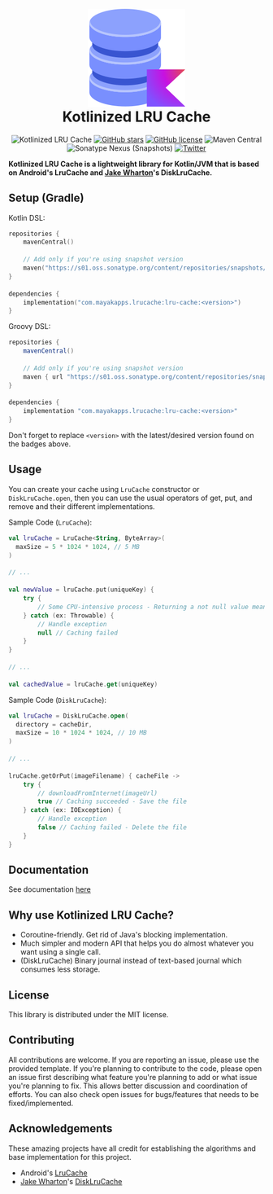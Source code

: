 <br />

<div align="center">
    <img src="res/logo.png" alt="Logo"/>
</div>

<h1 align="center" style="margin-top: 0;">Kotlinized LRU Cache</h1>

<div align="center">

![Kotlinized LRU Cache](https://img.shields.io/badge/Kotlinized-LRU%20Cache-blue?logo=kotlin)
[![GitHub stars](https://img.shields.io/github/stars/MayakaApps/KotlinizedLruCache)](https://github.com/MayakaApps/KotlinizedLruCache/stargazers)
[![GitHub license](https://img.shields.io/github/license/MayakaApps/KotlinizedLruCache)](https://github.com/MayakaApps/KotlinizedLruCache/blob/main/LICENSE)
![Maven Central](https://img.shields.io/maven-central/v/com.mayakapps.lrucache/lru-cache)
![Sonatype Nexus (Snapshots)](https://img.shields.io/nexus/s/com.mayakapps.lrucache/lru-cache?server=https%3A%2F%2Fs01.oss.sonatype.org)
[![Twitter](https://img.shields.io/twitter/url?style=social&url=https%3A%2F%2Fgithub.com%2FMayakaApps%2FKotlinizedLruCache)](https://twitter.com/intent/tweet?text=Kotlinized%20LRU%20Cache%20is%20a%20lightweight%20library%20for%20Kotlin%2FJVM%20that%20is%20based%20on%20Android%27s%20LruCache%20and%20Jake%20Wharton%27s%20DiskLruCache.&url=https%3A%2F%2Fgithub.com%2FMayakaApps%2FKotlinizedLruCache)

</div>

**Kotlinized LRU Cache is a lightweight library for Kotlin/JVM that is based on Android's LruCache and [Jake Wharton](https://github.com/JakeWharton)'s DiskLruCache.**

## Setup (Gradle)

Kotlin DSL:

```kotlin
repositories {
    mavenCentral()

    // Add only if you're using snapshot version
    maven("https://s01.oss.sonatype.org/content/repositories/snapshots/")
}

dependencies {
    implementation("com.mayakapps.lrucache:lru-cache:<version>")
}
```

Groovy DSL:

```gradle
repositories {
    mavenCentral()
    
    // Add only if you're using snapshot version
    maven { url "https://s01.oss.sonatype.org/content/repositories/snapshots/" }
}

dependencies {
    implementation "com.mayakapps.lrucache:lru-cache:<version>"
}
```

Don't forget to replace `<version>` with the latest/desired version found on the badges above.

## Usage

You can create your cache using `LruCache` constructor or `DiskLruCache.open`, then you can use the usual operators of get, put, and remove and their different implementations.

Sample Code (`LruCache`):

```kotlin
val lruCache = LruCache<String, ByteArray>(
  maxSize = 5 * 1024 * 1024, // 5 MB
)

// ...

val newValue = lruCache.put(uniqueKey) {
    try {
        // Some CPU-intensive process - Returning a not null value means success
    } catch (ex: Throwable) {
        // Handle exception
        null // Caching failed
    }
}

// ...

val cachedValue = lruCache.get(uniqueKey)

```

Sample Code (`DiskLruCache`):

```kotlin
val lruCache = DiskLruCache.open(
  directory = cacheDir,
  maxSize = 10 * 1024 * 1024, // 10 MB
)

// ...

lruCache.getOrPut(imageFilename) { cacheFile ->
    try {
        // downloadFromInternet(imageUrl)
        true // Caching succeeded - Save the file
    } catch (ex: IOException) {
        // Handle exception
        false // Caching failed - Delete the file
    }
}
```

## Documentation

See documentation [here](https://mayakaapps.github.io/KotlinizedLruCache/lrucache/com.mayakapps.lrucache/index.html)

## Why use Kotlinized LRU Cache?

* Coroutine-friendly. Get rid of Java's blocking implementation.
* Much simpler and modern API that helps you do almost whatever you want using a single call.
* (DiskLruCache) Binary journal instead of text-based journal which consumes less storage.

## License

This library is distributed under the MIT license.

## Contributing

All contributions are welcome. If you are reporting an issue, please use the provided template. If you're planning to
contribute to the code, please open an issue first describing what feature you're planning to add or what issue you're
planning to fix. This allows better discussion and coordination of efforts. You can also check open issues for
bugs/features that needs to be fixed/implemented.

## Acknowledgements

These amazing projects have all credit for establishing the algorithms and base implementation for this project.

* Android's [LruCache](https://developer.android.com/reference/android/util/LruCache)
* [Jake Wharton](https://github.com/JakeWharton)'s [DiskLruCache](https://github.com/JakeWharton/DiskLruCache)
